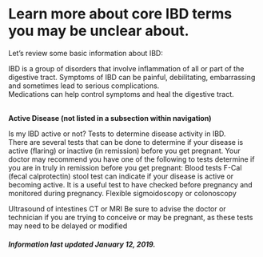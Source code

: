 <h1>Learn more about core IBD terms you may be unclear about.</h1>

Let’s review some basic information about IBD:

IBD is a group of disorders that involve inflammation of all or part of the digestive tract.
Symptoms of IBD can be painful, debilitating, embarrassing and sometimes lead to serious complications.  
Medications can help control symptoms and heal the digestive tract.

<br/>**Active Disease (not listed in a subsection within navigation)**

Is my IBD active or not? Tests to determine disease activity in IBD.  
There are several tests that can be done to determine if your disease is active (flaring) or inactive (in remission) before you get pregnant. 
Your doctor may recommend you have one of the following to tests determine if you are in truly in remission before you get pregnant: 
Blood tests 
F-Cal (fecal calprotectin) stool test can indicate if your disease is active or becoming active. It is a useful test to have checked before pregnancy and monitored during pregnancy. 
Flexible sigmoidoscopy or colonoscopy

Ultrasound of intestines 
CT or MRI
Be sure to advise the doctor or technician if you are trying to conceive or may be pregnant, as these tests may need to be delayed or modified


<h5>Information last updated January 12, 2019.</h5>
